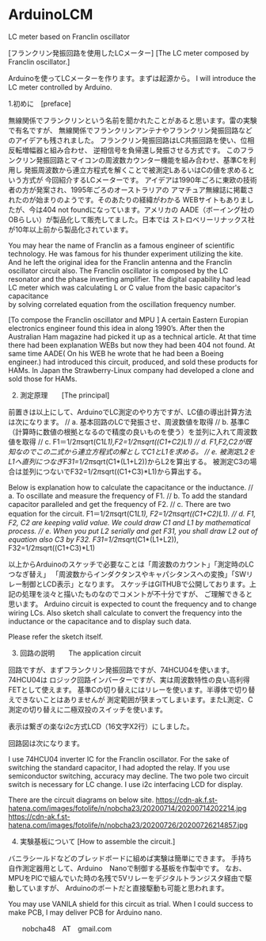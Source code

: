 # ArduinoLCM
LC meter based on Franclin oscillator

[フランクリン発振回路を使用したLCメーター]
[The LC meter composed by Franclin oscillator.]

Arduinoを使ってLCメーターを作ります。まずは起源から。
I will introduce the LC meter controlled by Arduino.

1.初めに　[preface]

無線関係でフランクリンという名前を聞かれたことがあると思います。雷の実験で有名ですが、
無線関係でフランクリンアンテナやフランクリン発振回路などのアイデアも残されました。
フランクリン発振回路はLC共振回路を使い、位相反転増幅器と組み合わせ、
逆相信号を負帰還し発振させる方式です。
このフランクリン発振回路とマイコンの周波数カウンター機能を組み合わせ、基準Cを利用し
発振周波数から連立方程式を解くことで被測定LあるいはCの値を求めるという方式が
今回紹介するLCメーターです。
アイデアは1990年ごろに東欧の技術者の方が発案され、1995年ごろのオーストラリアの
アマチュア無線誌に掲載されたのが始まりのようです。そのあたりの経緯がわかる
WEBサイトもありましたが、今は404 not foundになっています。アメリカの
AADE（ボーイング社のOBらしい）が製品化して販売してました。日本では
ストロベリーリナックス社が10年以上前から製品化されています。

You may hear the name of Franclin as a famous engineer of scientific technology. 
He was famous for his thunder experiment utilizing the kite. And he left the original idea 
for the Franclin antenna and the Franclin oscillator circuit also. The Franclin oscillator is 
composed by the LC resonator and the phase inverting amplifier. The digital capability 
had lead LC meter which was calculating L or C value from the basic capacitor's capacitance  
by solving correlated equation from the oscillation frequency number.

[To compose the Franclin oscillator and MPU ]
A certain Eastern Europian electronics engineer found this idea in along 1990’s. After then 
the Australian Ham magazine had picked it up as a technical article. At that time there had 
been explanation WEBs but now they had been 404 not found. At same time 
AADE( On his WEB he wrote that he had been a Boeing engineer.) had introduced this circuit, produced, 
and sold these products for HAMs. In Japan the Strawberry-Linux company had developed a clone
and sold those for HAMs.


2. 測定原理　　[The principal]

前置きは以上にして、ArduinoでLC測定のやり方ですが、LC値の導出計算方法は次になります。
// a.	基本回路のLCで発振させ、周波数値を取得
// b.	基準C（計算時に数値の根拠となるので精度の良いものを使う）を並列に入れて周波数値を取得
// c.	F1＝1/2*π*sqrt(C1*L1),F2=1/2*π*sqrt((C1+C2)*L1)
// d.	F1,F2,C2が既知なのでこの二式から連立方程式の解としてC1とL1を求める。
// e.	被測定L2をL1へ直列につなぎF31=1/2*π*sqrt(C1*(L1+L2))からL2を算出する。
被測定C3の場合は並列につないでF32=1/2*π*sqrt((C1+C3)*L1)から算出する。

Below is explanation how to calculate the capacitance or the inductance.
// a. To oscillate and measure the frequency of F1.
// b. To add the standard capacitor paralleled and get the frequency of F2.
// c. There are two equation for the circuit. F1＝1/2*π*sqrt(C1*L1), F2=1/2*π*sqrt((C1+C2)*L1).
// d. F1, F2, C2 are keeping valid value. We could draw C1 and L1 by mathematical process.
// e. When you put L2 serially and get F31, you shall draw L2 out of equation also C3 by F32.
F31=1/2*π*sqrt(C1*(L1+L2)), F32=1/2*π*sqrt((C1+C3)*L1)

以上からArduinoのスケッチで必要なことは「周波数のカウント」「測定時のLCつなぎ替え」
「周波数からインダクタンスやキャパシタンスへの変換」「SWリレー制御とLCD表示」となります。
スケッチはGITHUBで公開しております。上記の処理を淡々と描いたものなのでコメントが不十分ですが、
ご理解できると思います。
Arduino circuit is expected to count the frequency and to change wiring LCs.
Also sketch shall calculate to convert the frequency into the inductance or the 
capacitance and to display such data.

Please refer the sketch itself.

3. 回路の説明　　The application circuit

回路ですが、まずフランクリン発振回路ですが、74HCU04を使います。74HCU04は
ロジック回路インバーターですが、実は周波数特性の良い高利得FETとして使えます。
基準Cの切り替えにはリレーを使います。半導体で切り替えできないことはありませんが
測定範囲が狭まってしまいます。またL測定、C測定の切り替えに二極双投のスイッチを使います。

表示は繋ぎの楽なi2c方式LCD（16文字X2行）にしました。

回路図は次になります。

I use 74HCU04 inverter IC for the Franclin oscillator. For the sake of switching the 
standard capacitor, I had adopted the relay. If you use semiconductor switching,
accuracy may decline. The two pole two circuit switch is necessary for LC change.
I use i2c interfacing LCD for display.

There are the circuit diagrams on below site.
https://cdn-ak.f.st-hatena.com/images/fotolife/n/nobcha23/20200714/20200714202214.jpg
https://cdn-ak.f.st-hatena.com/images/fotolife/n/nobcha23/20200726/20200726214857.jpg

4. 実験基板について  [How to assemble the circuit.]

バニラシールドなどのブレッドボードに組めば実験は簡単にできます。
手持ち自作測定器用として、Arduino　Nanoで制御する基板を作製中です。
なお、MPUをPICで組んでいた時の名残で5Vリレーをデジタルトランジスタ経由で駆動していますが、
Arduinoのポートだと直接駆動も可能と思われます。

You may use VANILA shield for this circuit as trial.
When I could success to make PCB, I may deliver PCB for Arduino nano. 

　　nobcha48　AT　gmail.com
